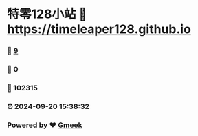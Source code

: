 # 特零128小站 :link: https://timeleaper128.github.io 
### :page_facing_up: [9](https://timeleaper128.github.io/tag.html) 
### :speech_balloon: 0 
### :hibiscus: 102315 
### :alarm_clock: 2024-09-20 15:38:32 
### Powered by :heart: [Gmeek](https://github.com/Meekdai/Gmeek)
